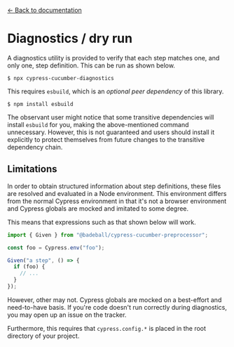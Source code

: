 [← Back to documentation](readme.md)

# Diagnostics / dry run

A diagnostics utility is provided to verify that each step matches one, and only one, step definition. This can be run as shown below.

```
$ npx cypress-cucumber-diagnostics
```

This requires `esbuild`, which is an _optional peer dependency_ of this library.

```
$ npm install esbuild
```

The observant user might notice that some transitive dependencies will install `esbuild` for you, making the above-mentioned command unnecessary. However, this is not guaranteed and users should install it explicitly to protect themselves from future changes to the transitive dependency chain.

## Limitations

In order to obtain structured information about step definitions, these files are resolved and evaluated in a Node environment. This environment differs from the normal Cypress environment in that it's not a browser environment and Cypress globals are mocked and imitated to some degree.

This means that expressions such as that shown below will work.

```ts
import { Given } from "@badeball/cypress-cucumber-preprocessor";

const foo = Cypress.env("foo");

Given("a step", () => {
  if (foo) {
    // ...
  }
});
```

However, other may not. Cypress globals are mocked on a best-effort and need-to-have basis. If you're code doesn't run correctly during diagnostics, you may open up an issue on the tracker.

Furthermore, this requires that `cypress.config.*` is placed in the root directory of your project.
